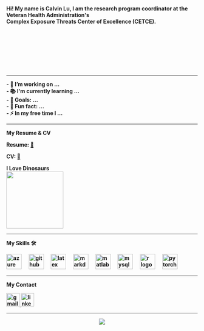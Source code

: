 
###

<h4 align="left">Hi! My name is Calvin Lu, I am the research program coordinator at the Veteran Health Administration's <br>Complex Exposure Threats Center of Excellence (CETCE).   <br><br><br><br><br><br><br><br>


</div>
<hr>


<p align="left">
  - 🔬 I’m working on ...<br>
  - 📚 I'm currently learning ...<br>
  - 🎯 Goals: ...<br>
  - 🎲 Fun fact: ...<br>
  - ⚡ In my free time I ...<br>
<hr>
<p align="left">My Resume & CV </p>

Resume: [📄](https://drive.google.com/file/d/146sUNwxtiTswX-VjBe7MyYKPzmmncgC_/view?usp=drive_link)

CV: [📑](https://drive.google.com/file/d/1yba6Utbz-Nh60Z7Cs_Ra09VDN_ioidng/view?usp=drive_link)


  I Love Dinosaurs<br>
  <img height="150" src="https://storage.googleapis.com/gweb-uniblog-publish-prod/original_images/Dino_non-birthday_version.gif"/>

<hr>
<p align="left">My Skills 🛠</p>

<div align="left">
  <img src="https://skillicons.dev/icons?i=azure" height="40" alt="azure logo"  />
  <img width="12" />
  <img src="https://skillicons.dev/icons?i=github" height="40" alt="github logo"  />
  <img width="12" />
  <img src="https://skillicons.dev/icons?i=latex" height="40" alt="latex logo"  />
  <img width="12" />
  <img src="https://skillicons.dev/icons?i=md" height="40" alt="markdown logo"  />
  <img width="12" />
  <img src="https://skillicons.dev/icons?i=matlab" height="40" alt="matlab logo"  />
  <img width="12" />
  <img src="https://skillicons.dev/icons?i=mysql" height="40" alt="mysql logo"  />
  <img width="12" />
  <img src="https://skillicons.dev/icons?i=r" height="40" alt="r logo"  />
  <img width="12" />
  <img src="https://skillicons.dev/icons?i=pytorch" height="40" alt="pytorch logo"  />
</div>

<hr>
<p align="left">My Contact</p>
<div align="left">
  <a href="lu.calvin91@gmail.com" target="_blank">
    <img src="https://img.shields.io/static/v1?message=Gmail&logo=gmail&label=&color=D14836&logoColor=white&labelColor=&style=for-the-badge" height="35" alt="gmail logo"  />
  </a>
  <a href="https://www.linkedin.com/in/calvin-lu-5360743b/" target="_blank">
    <img src="https://img.shields.io/static/v1?message=LinkedIn&logo=linkedin&label=&color=0077B5&logoColor=white&labelColor=&style=for-the-badge" height="35" alt="linkedin logo"  />
  </a>
</div>
<hr>

<div align="center">
  <img src="https://profile-counter.glitch.me/lucalvin91/count.svg?"  />
</div>

<!---
lucalvin91/lucalvin91 is a ✨ special ✨ repository because its `README.md` (this file) appears on your GitHub profile.
You can click the Preview link to take a look at your changes.
--->
